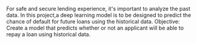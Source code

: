 For safe and secure lending experience, it's important to analyze the past data. In this project,a deep learning model is to be designed to predict the chance of default for future loans using the historical data. 
Objective: Create a model that predicts whether or not an applicant will be able to repay a loan using historical data.

